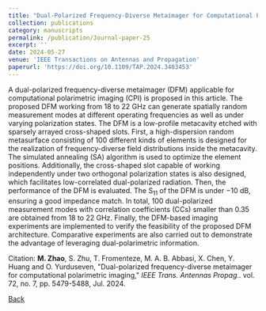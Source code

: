```yaml
---
title: "Dual-Polarized Frequency-Diverse Metaimager for Computational Polarimetric Imaging"
collection: publications
category: manuscripts
permalink: /publication/Journal-paper-25
excerpt: ''
date: 2024-05-27
venue: 'IEEE Transactions on Antennas and Propagation'
paperurl: 'https://doi.org/10.1109/TAP.2024.3403453'
---
```


A dual-polarized frequency-diverse metaimager (DFM) applicable for computational polarimetric imaging (CPI) is proposed in this article. The proposed DFM working from 18 to 22 GHz can generate spatially random measurement modes at different operating frequencies as well as under varying polarization states. The DFM is a low-profile metacavity etched with sparsely arrayed cross-shaped slots. First, a high-dispersion random metasurface consisting of 100 different kinds of elements is designed for the realization of frequency-diverse field distributions inside the metacavity. The simulated annealing (SA) algorithm is used to optimize the element positions. Additionally, the cross-shaped slot capable of working independently under two orthogonal polarization states is also designed, which facilitates low-correlated dual-polarized radiation. Then, the performance of the DFM is evaluated. The S<sub>11</sub> of the DFM is under −10 dB, ensuring a good impedance match. In total, 100 dual-polarized measurement modes with correlation coefficients (CCs) smaller than 0.35 are obtained from 18 to 22 GHz. Finally, the DFM-based imaging experiments are implemented to verify the feasibility of the proposed DFM architecture. Comparative experiments are also carried out to demonstrate the advantage of leveraging dual-polarimetric information.

Citation: **M. Zhao**, S. Zhu, T. Fromenteze, M. A. B. Abbasi, X. Chen, Y. Huang and O. Yurduseven, &quot;Dual-polarized frequency-diverse metaimager for computational polarimetric imaging,&quot; <i>IEEE Trans. Antennas Propag.</i>. vol. 72, no. 7, pp. 5479-5488, Jul. 2024.

[Back](../publications/)
